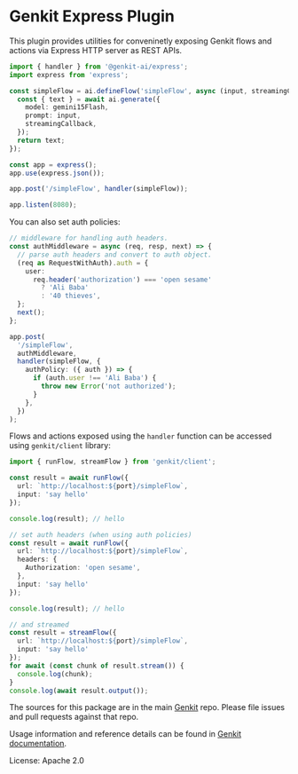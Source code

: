 # Genkit Express Plugin

This plugin provides utilities for conveninetly exposing Genkit flows and actions via Express HTTP server as REST APIs.

```ts
import { handler } from '@genkit-ai/express';
import express from 'express';

const simpleFlow = ai.defineFlow('simpleFlow', async (input, streamingCallback) => {
  const { text } = await ai.generate({
    model: gemini15Flash,
    prompt: input,
    streamingCallback,
  });
  return text;
});

const app = express();
app.use(express.json());

app.post('/simpleFlow', handler(simpleFlow));

app.listen(8080);
```

You can also set auth policies:

```ts
// middleware for handling auth headers.
const authMiddleware = async (req, resp, next) => {
  // parse auth headers and convert to auth object.
  (req as RequestWithAuth).auth = {
    user:
      req.header('authorization') === 'open sesame'
        ? 'Ali Baba'
        : '40 thieves',
  };
  next();
};

app.post(
  '/simpleFlow',
  authMiddleware,
  handler(simpleFlow, {
    authPolicy: ({ auth }) => {
      if (auth.user !== 'Ali Baba') {
        throw new Error('not authorized');
      }
    },
  })
);
```

Flows and actions exposed using the `handler` function can be accessed using `genkit/client` library:

```ts
import { runFlow, streamFlow } from 'genkit/client';

const result = await runFlow({
  url: `http://localhost:${port}/simpleFlow`,
  input: 'say hello'
});

console.log(result); // hello

// set auth headers (when using auth policies)
const result = await runFlow({
  url: `http://localhost:${port}/simpleFlow`,
  headers: {
    Authorization: 'open sesame',
  },
  input: 'say hello'
});

console.log(result); // hello

// and streamed
const result = streamFlow({
  url: `http://localhost:${port}/simpleFlow`,
  input: 'say hello'
});
for await (const chunk of result.stream()) {
  console.log(chunk);
}
console.log(await result.output());
```

The sources for this package are in the main [Genkit](https://github.com/firebase/genkit) repo. Please file issues and pull requests against that repo.

Usage information and reference details can be found in [Genkit documentation](https://firebase.google.com/docs/genkit).

License: Apache 2.0
